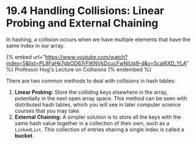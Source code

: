 # 19.4 Handling Collisions: Linear Probing and External Chaining

In hashing, a collision occurs when we have multiple elements that have the same index in our array.

{% embed url="https://www.youtube.com/watch?index=5&list=PL8FaHk7qbOD67rFIKNVkDcucFwNjUq9-d&v=5caI6XD_YLA" %}
Professor Hug's Lecture on Collisions
{% endembed %}

There are two common methods to deal with collisions in hash tables:

1. **Linear Probing:** Store the colliding keys elsewhere in the array, potentially in the next open array space. This method can be seen with distributed hash tables, which you will see in later computer science courses that you may take.
2. **External Chaining:** A simpler solution is to store all the keys with the same hash value together in a collection of their own, such as a `LinkedList`. This collection of entries sharing a single index is called a **bucket**.

